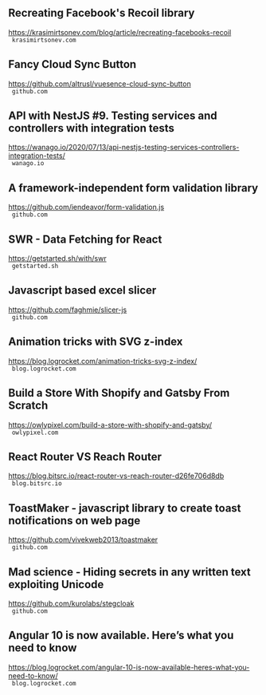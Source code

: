 ## Recreating Facebook's Recoil library  
https://krasimirtsonev.com/blog/article/recreating-facebooks-recoil  
 ` krasimirtsonev.com`
  

## Fancy Cloud Sync Button  
https://github.com/altrusl/vuesence-cloud-sync-button  
 ` github.com`
  

## API with NestJS #9. Testing services and controllers with integration tests  
https://wanago.io/2020/07/13/api-nestjs-testing-services-controllers-integration-tests/  
 ` wanago.io`
  

## A framework-independent form validation library  
https://github.com/iendeavor/form-validation.js  
 ` github.com`
  

## SWR - Data Fetching for React  
https://getstarted.sh/with/swr  
 ` getstarted.sh`
  

## Javascript based excel slicer  
https://github.com/faghmie/slicer-js  
 ` github.com`
  

## Animation tricks with SVG z-index  
https://blog.logrocket.com/animation-tricks-svg-z-index/  
 ` blog.logrocket.com`
  

## Build a Store With Shopify and Gatsby From Scratch  
https://owlypixel.com/build-a-store-with-shopify-and-gatsby/  
 ` owlypixel.com`
  

## React Router VS Reach Router  
https://blog.bitsrc.io/react-router-vs-reach-router-d26fe706d8db  
 ` blog.bitsrc.io`
  

## ToastMaker - javascript library to create toast notifications on web page  
https://github.com/vivekweb2013/toastmaker  
 ` github.com`
  

## Mad science - Hiding secrets in any written text exploiting Unicode  
https://github.com/kurolabs/stegcloak  
 ` github.com`
  

## Angular 10 is now available. Here’s what you need to know  
https://blog.logrocket.com/angular-10-is-now-available-heres-what-you-need-to-know/  
 ` blog.logrocket.com`
  

